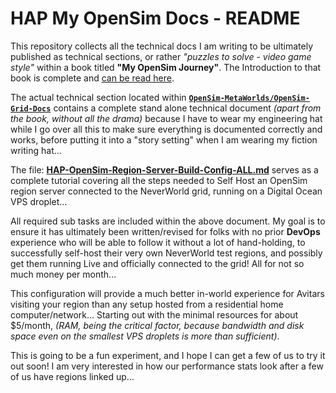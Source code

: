 
# HAP My OpenSim Docs - README

This repository collects all the technical docs I am writing to be ultimately published as technical sections, or rather _"puzzles to solve - video game style"_ within a book titled **"My OpenSim Journey"**.  The Introduction to that book is complete and [can be read here](OpenSim-MetaWorlds/My-OpenSim-Journey/My-OpenSim-Journey.pdf).

The actual technical section located within **[`OpenSim-MetaWorlds/OpenSim-Grid-Docs`](OpenSim-MetaWorlds/OpenSim-Grid-Docs)**
contains a complete stand alone technical document _(apart from the book, without all the drama)_ because I have to wear my engineering hat while I go over all this to make sure everything is documented correctly and works, before putting it into a "story setting" when I am wearing my fiction writing hat...
 
The file: **[HAP-OpenSim-Region-Server-Build-Config-ALL.md](OpenSim-MetaWorlds/OpenSim-Grid-Docs/HAP-OpenSim-Region-Server-Build-Config-ALL.md)** serves as a complete tutorial covering all the steps needed to Self Host an OpenSim region server connected to the NeverWorld grid, running on a Digital Ocean VPS droplet... 

All required sub tasks are included within the above document. My goal is to ensure it has ultimately been written/revised for folks with no prior **DevOps** experience who will be able to follow it without a lot of hand-holding, to successfully self-host their very own NeverWorld test regions, and possibly get them running Live and officially connected to the grid! All for not so much money per month...


This configuration will provide a much better in-world experience for Avitars visiting your region than any setup hosted from a residential home computer/network... Starting out with the minimal resources for about $5/month, _(RAM, being the critical factor, because bandwidth and disk space even on the smallest VPS droplets is more than sufficient)_.

This is going to be a fun experiment, and I hope I can get a few of us to try it out soon! I am very interested in how our performance stats look after a few of us have regions linked up...
